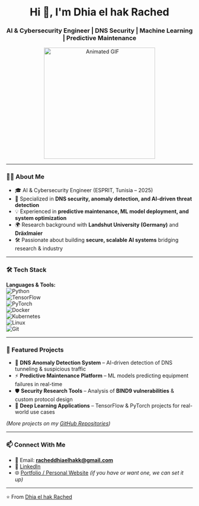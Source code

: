 <h1 align="center">Hi 👋, I'm Dhia el hak Rached</h1>
<h3 align="center">AI & Cybersecurity Engineer | DNS Security | Machine Learning | Predictive Maintenance</h3>

<p align="center">
  <img src="https://thumbs.gfycat.com/WealthyBelovedGreatdane-max-1mb.gif" alt="Animated GIF" width="300"/>
</p>

---

### 👨‍💻 About Me  
- 🎓 AI & Cybersecurity Engineer (ESPRIT, Tunisia – 2025)  
- 🔬 Specialized in **DNS security, anomaly detection, and AI-driven threat detection**  
- 💡 Experienced in **predictive maintenance, ML model deployment, and system optimization**  
- 🌍 Research background with **Landshut University (Germany)** and **Dräxlmaier**  
- 🛠️ Passionate about building **secure, scalable AI systems** bridging research & industry  

---

### 🛠️ Tech Stack  
**Languages & Tools:**  
![Python](https://img.shields.io/badge/Python-3776AB?style=for-the-badge&logo=python&logoColor=white)  
![TensorFlow](https://img.shields.io/badge/TensorFlow-FF6F00?style=for-the-badge&logo=tensorflow&logoColor=white)  
![PyTorch](https://img.shields.io/badge/PyTorch-EE4C2C?style=for-the-badge&logo=pytorch&logoColor=white)  
![Docker](https://img.shields.io/badge/Docker-2496ED?style=for-the-badge&logo=docker&logoColor=white)  
![Kubernetes](https://img.shields.io/badge/Kubernetes-326CE5?style=for-the-badge&logo=kubernetes&logoColor=white)  
![Linux](https://img.shields.io/badge/Linux-FCC624?style=for-the-badge&logo=linux&logoColor=black)  
![Git](https://img.shields.io/badge/Git-F05032?style=for-the-badge&logo=git&logoColor=white)  

---

### 🚀 Featured Projects  
- 🔐 **DNS Anomaly Detection System** – AI-driven detection of DNS tunneling & suspicious traffic  
- ⚡ **Predictive Maintenance Platform** – ML models predicting equipment failures in real-time  
- 🛡️ **Security Research Tools** – Analysis of **BIND9 vulnerabilities** & custom protocol design  
- 🤖 **Deep Learning Applications** – TensorFlow & PyTorch projects for real-world use cases  

*(More projects on my [GitHub Repositories](https://github.com/your-username))*  

---

### 📫 Connect With Me  
- 📧 Email: **racheddhiaelhakk@gmail.com**  
- 💼 [LinkedIn](https://www.linkedin.com/in/your-linkedin/)  
- 🌐 [Portfolio / Personal Website](#) *(if you have or want one, we can set it up)*  

---
⭐️ From [Dhia el hak Rached](https://github.com/your-username)  

